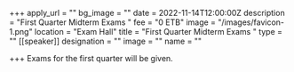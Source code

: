 +++
apply_url = ""
bg_image = ""
date = 2022-11-14T12:00:00Z
description = "First Quarter Midterm Exams "
fee = "0 ETB"
image = "/images/favicon-1.png"
location = "Exam Hall"
title = "First Quarter Midterm Exams "
type = ""
[[speaker]]
designation = ""
image = ""
name = ""

+++
Exams for the first quarter will be given.
